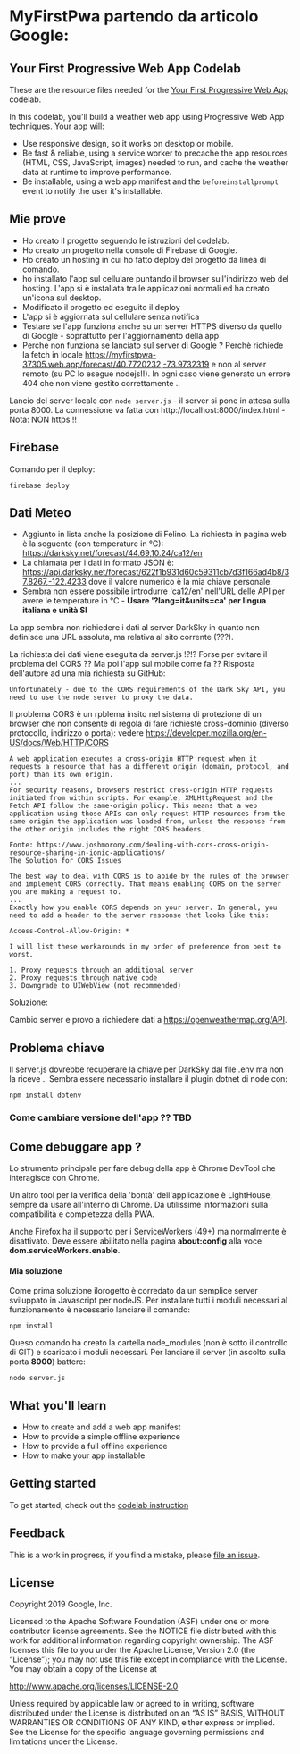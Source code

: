 # MyFirstPwa partendo da articolo Google:
## Your First Progressive Web App Codelab

These are the resource files needed for the
[Your First Progressive Web App][codelab] codelab.

In this codelab, you'll  build a weather web app using Progressive Web App
techniques. Your app will:

* Use responsive design, so it works on desktop or mobile.
* Be fast & reliable, using a service worker to precache the app resources
  (HTML, CSS, JavaScript, images) needed to run, and cache the weather data
  at runtime to improve performance.
* Be installable, using a web app manifest and the `beforeinstallprompt` event
  to notify the user it's installable.

## Mie prove
* Ho creato il progetto seguendo le istruzioni del codelab.
* Ho creato un progetto nella console di Firebase di Google.
* Ho creato un hosting in cui ho fatto deploy del progetto da linea di comando.
* ho installato l'app sul cellulare puntando il browser sull'indirizzo web del hosting. L'app si è installata tra le applicazioni normali ed ha creato un'icona sul desktop.
* Modificato il progetto ed eseguito il deploy
* L'app si è aggiornata sul cellulare senza notifica
* Testare se l'app funziona anche su un server HTTPS diverso da quello di Google - soprattutto per l'aggiornamento della app
* Perchè non funziona se lanciato sul server di Google ? Perchè richiede la fetch in locale https://myfirstpwa-37305.web.app/forecast/40.7720232,-73.9732319 e non al server remoto (su PC lo esegue nodejs!!). 
In ogni caso viene generato un errore 404 che non viene gestito correttamente ..

Lancio del server locale con ```node server.js``` - il server si pone in attesa sulla porta 8000.
La connessione va fatta con http://localhost:8000/index.html - Nota: NON https !!


## Firebase

Comando per il deploy:

```
firebase deploy
```

## Dati Meteo
* Aggiunto in lista anche la posizione di Felino. La richiesta in pagina web è la seguente (con temperature in °C):
https://darksky.net/forecast/44.69,10.24/ca12/en
* La chiamata per i dati in formato JSON è: https://api.darksky.net/forecast/622f1b931d60c59311cb7d3f166ad4b8/37.8267,-122.4233 dove il valore numerico è la mia chiave personale.
* Sembra non essere possibile introdurre 'ca12/en' nell'URL delle API per avere le temperature in °C - **Usare '?lang=it&units=ca' per lingua italiana e unità SI**


La app sembra non richiedere i dati al server DarkSky in quanto non definisce una URL assoluta, ma relativa al sito corrente (???).

La richiesta dei dati viene eseguita da server.js !?!? Forse per evitare il problema del CORS ?? Ma poi l'app sul mobile come fa ??
Risposta dell'autore ad una mia richiesta su GitHub:
```
Unfortunately - due to the CORS requirements of the Dark Sky API, you need to use the node server to proxy the data.
```

Il problema CORS è un rpblema insito nel sistema di protezione di un browser che non consente di regola di fare richieste cross-dominio (diverso protocollo, indirizzo o porta): vedere https://developer.mozilla.org/en-US/docs/Web/HTTP/CORS
```
A web application executes a cross-origin HTTP request when it requests a resource that has a different origin (domain, protocol, and port) than its own origin.
...
For security reasons, browsers restrict cross-origin HTTP requests initiated from within scripts. For example, XMLHttpRequest and the Fetch API follow the same-origin policy. This means that a web application using those APIs can only request HTTP resources from the same origin the application was loaded from, unless the response from the other origin includes the right CORS headers.

```

```
Fonte: https://www.joshmorony.com/dealing-with-cors-cross-origin-resource-sharing-in-ionic-applications/
The Solution for CORS Issues

The best way to deal with CORS is to abide by the rules of the browser and implement CORS correctly. That means enabling CORS on the server you are making a request to.
...
Exactly how you enable CORS depends on your server. In general, you need to add a header to the server response that looks like this:

Access-Control-Allow-Origin: *

I will list these workarounds in my order of preference from best to worst.

1. Proxy requests through an additional server
2. Proxy requests through native code
3. Downgrade to UIWebView (not recommended)

```

Soluzione:

Cambio server e provo a richiedere dati a https://openweathermap.org/API.

## Problema chiave
Il server.js dovrebbe recuperare la chiave per DarkSky dal file .env ma non la riceve ..
Sembra essere necessario installare il plugin dotnet di node con:
```
npm install dotenv
```

### Come cambiare versione dell'app ?? TBD


## Come debuggare app ?
Lo strumento principale per fare debug della app è Chrome DevTool che interagisce con Chrome.

Un altro tool per la verifica della 'bontà' dell'applicazione è LightHouse, sempre da usare all'interno di Chrome. Dà utilissime informazioni sulla compatibilità e completezza della PWA.

Anche Firefox ha il supporto per i ServiceWorkers (49+) ma normalmente è disattivato. Deve essere abilitato nella pagina **about:config** alla voce **dom.serviceWorkers.enable**.

#### Mia soluzione
Come prima soluzione ilorogetto è corredato da un semplice server sviluppato in Javascript per nodeJS.
Per installare tutti i moduli necessari al funzionamento è necessario lanciare il comando:
```
npm install
```
Queso comando ha creato la cartella node_modules (non è sotto il controllo di GIT) e scaricato i moduli necessari. 
Per lanciare il server (in ascolto sulla porta **8000**) battere:
```
node server.js
```


## What you'll learn

* How to create and add a web app manifest
* How to provide a simple offline experience
* How to provide a full offline experience
* How to make your app installable

## Getting started

To get started, check out the [codelab instruction][codelab]


## Feedback

This is a work in progress, if you find a mistake, please [file an issue][git-issue].


## License

Copyright 2019 Google, Inc.

Licensed to the Apache Software Foundation (ASF) under one or more contributor
license agreements. See the NOTICE file distributed with this work for
additional information regarding copyright ownership. The ASF licenses this
file to you under the Apache License, Version 2.0 (the “License”); you may not
use this file except in compliance with the License. You may obtain a copy of
the License at

http://www.apache.org/licenses/LICENSE-2.0

Unless required by applicable law or agreed to in writing, software distributed
under the License is distributed on an “AS IS” BASIS, WITHOUT WARRANTIES OR
CONDITIONS OF ANY KIND, either express or implied. See the License for the
specific language governing permissions and limitations under the License.


[codelab]: https://codelabs.developers.google.com/codelabs/your-first-pwapp/
[git-issue]: https://github.com/googlecodelabs/your-first-pwapp/issues
